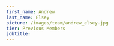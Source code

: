 ```yaml
---
first_name: Andrew
last_name: Elsey
picture: /images/team/andrew_elsey.jpg
tier: Previous Members
jobtitle: 
---
```

